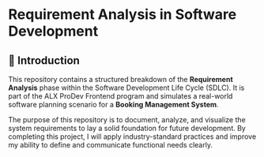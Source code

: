 # Requirement Analysis in Software Development

## 📘 Introduction

This repository contains a structured breakdown of the **Requirement Analysis** phase within the Software Development Life Cycle (SDLC). It is part of the ALX ProDev Frontend program and simulates a real-world software planning scenario for a **Booking Management System**.

The purpose of this repository is to document, analyze, and visualize the system requirements to lay a solid foundation for future development. By completing this project, I will apply industry-standard practices and improve my ability to define and communicate functional needs clearly.

